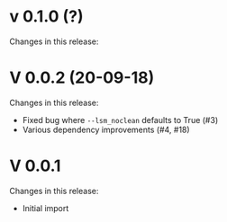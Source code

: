 # v 0.1.0 (?)
Changes in this release:

# V 0.0.2 (20-09-18)
Changes in this release:
- Fixed bug where `--lsm_noclean` defaults to True (#3)
- Various dependency improvements (#4, #18)

# V 0.0.1
Changes in this release:
- Initial import
